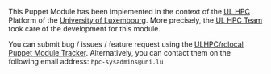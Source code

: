 This Puppet Module has been implemented in the context of the [UL HPC](http://hpc.uni.lu) Platform of the [University of Luxembourg](http://www.uni.lu).
More precisely, the [UL HPC Team](https://hpc.uni.lu/about/team.html#system-administrators) took care of the development for this module.

You can submit bug / issues / feature request using the [ULHPC/rclocal Puppet Module Tracker](https://github.com/ULHPC/puppet-rclocal/issues).
Alternatively, you can contact them on the following email address: `hpc-sysadmins@uni.lu`

